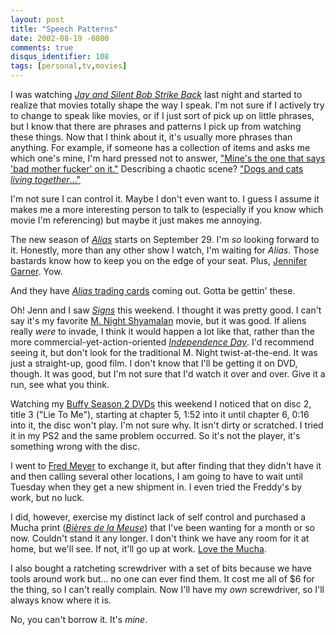 ```yaml
---
layout: post
title: "Speech Patterns"
date: 2002-08-19 -0800
comments: true
disqus_identifier: 108
tags: [personal,tv,movies]
---
```

I was watching [*Jay and Silent Bob Strike
Back*](http://www.amazon.com/exec/obidos/ASIN/B00003CY67/mhsvortex) last
night and started to realize that movies totally shape the way I speak.
I'm not sure if I actively try to change to speak like movies, or if I
just sort of pick up on little phrases, but I know that there are
phrases and patterns I pick up from watching these things. Now that I
think about it, it's usually more phrases than anything. For example, if
someone has a collection of items and asks me which one's mine, I'm hard
pressed not to answer, ["Mine's the one that says 'bad mother fucker' on
it."](http://www.amazon.com/exec/obidos/ASIN/B000068DBC/mhsvortex)
Describing a chaotic scene? ["Dogs and cats *living
together*..."](http://www.amazon.com/exec/obidos/ASIN/B000060K4O/mhsvortex)

 I'm not sure I can control it. Maybe I don't even want to. I guess I
assume it makes me a more interesting person to talk to (especially if
you know which movie I'm referencing) but maybe it just makes me
annoying.

 The new season of [*Alias*](http://abc.abcnews.go.com/primetime/alias/)
starts on September 29. I'm *so* looking forward to it. Honestly, more
than any other show I watch, I'm waiting for *Alias*. Those bastards
know how to keep you on the edge of your seat. Plus, [Jennifer
Garner](http://us.imdb.com/Name?Garner,+Jennifer). Yow.

 And they have [*Alias* trading
cards](http://www.inkworkscards.com/products/alias/alias1/alias1newprod.html)
coming out. Gotta be gettin' these.

 Oh! Jenn and I saw [*Signs*](http://us.imdb.com/Title?0286106) this
weekend. I thought it was pretty good. I can't say it's my favorite [M.
Night Shyamalan](http://us.imdb.com/Name?Shyamalan,+M.+Night) movie, but
it was good. If aliens really *were* to invade, I think it would happen
a lot like that, rather than the more commercial-yet-action-oriented
[*Independence
Day*](http://www.amazon.com/exec/obidos/ASIN/B00005V9IK/mhsvortex). I'd
recommend seeing it, but don't look for the traditional M. Night
twist-at-the-end. It was just a straight-up, good film. I don't know
that I'll be getting it on DVD, though. It was good, but I'm not sure
that I'd watch it over and over. Give it a run, see what you think.

 Watching my [Buffy Season 2
DVDs](http://www.amazon.com/exec/obidos/ASIN/B000063IOT/mhsvortex) this
weekend I noticed that on disc 2, title 3 ("Lie To Me"), starting at
chapter 5, 1:52 into it until chapter 6, 0:16 into it, the disc won't
play. I'm not sure why. It isn't dirty or scratched. I tried it in my
PS2 and the same problem occurred. So it's not the player, it's
something wrong with the disc.

 I went to [Fred Meyer](http://www.fredmeyer.com) to exchange it, but
after finding that they didn't have it and then calling several other
locations, I am going to have to wait until Tuesday when they get a new
shipment in. I even tried the Freddy's by work, but no luck.

 I did, however, exercise my distinct lack of self control and purchased
a Mucha print ([*Bières de la
Meuse*](http://www.allposters.com/gallery.asp?aid=273632&item=290944))
that I've been wanting for a month or so now. Couldn't stand it any
longer. I don't think we have any room for it at home, but we'll see. If
not, it'll go up at work. [Love the
Mucha](http://www.allposters.com/gallery.asp?aid=273632&search=alphonse+mucha).

 I also bought a ratcheting screwdriver with a set of bits because we
have tools around work but... no one can ever find them. It cost me all
of $6 for the thing, so I can't really complain. Now I'll have my *own*
screwdriver, so I'll always know where it is.

 No, you can't borrow it. It's *mine*.
